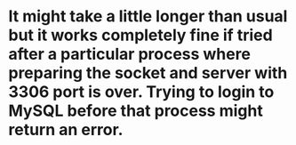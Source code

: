 # It might take a little longer than usual but it works completely fine if tried after a particular process where preparing the socket and server with 3306 port is over. Trying to login to MySQL before that process might return an error.
